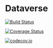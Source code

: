 # Dataverse

[![Build Status](https://travis-ci.org/davidanthoff/Dataverse.jl.svg?branch=master)](https://travis-ci.org/davidanthoff/Dataverse.jl)

[![Coverage Status](https://coveralls.io/repos/davidanthoff/Dataverse.jl/badge.svg?branch=master&service=github)](https://coveralls.io/github/davidanthoff/Dataverse.jl?branch=master)

[![codecov.io](http://codecov.io/github/davidanthoff/Dataverse.jl/coverage.svg?branch=master)](http://codecov.io/github/davidanthoff/Dataverse.jl?branch=master)
